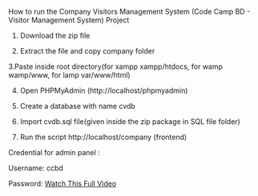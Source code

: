 How to run the Company Visitors Management System (Code Camp BD - Visitor Management System) Project

1. Download the  zip file

2. Extract the file and copy company folder

3.Paste inside root directory(for xampp xampp/htdocs, for wamp wamp/www, for lamp var/www/html)

4. Open PHPMyAdmin (http://localhost/phpmyadmin)

5. Create a database with name cvdb

6. Import cvdb.sql file(given inside the zip package in SQL file folder)

7. Run the script http://localhost/company (frontend)

Credential for admin panel :

Username: ccbd

Password: <a href="#">Watch This Full Video</a>
